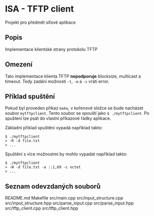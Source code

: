 # ISA - TFTP client

Projekt pro předmět síťové aplikace

## Popis

Implementace klientské strany protokolu TFTP

## Omezení

Tato implementace klienta TFTP **nepodporuje** blocksize, multicast a timeout.
Tedy zadání možností `-t`, `-m` a `-s` vrátí error.

## Příklad spuštění
Pokud byl proveden příkaz `make`, v kořenové složce se bude nacházet soubor `mytftpclient`.
Tento soubor se spouští jako `$ ./mytftpclient`. Po spuštení lze psát do vlastní příkazové
řádky aplikace.

Základní přiklad spuštění vypadá například takto:

```
$ ./mytftpclient
> -R -d file.txt
> ...
```

Spuštění s více možnostmi by mohlo vypadat například takto:

```
$ ./mytftpclient
> -W -d file.txt -a ::1,69 -c octet
> ...
```

## Seznam odevzdaných souborů


README.md
Makefile
src/main.cpp
src/input_structure.cpp
src/input_structure.hpp
src/parse_input.cpp
src/parse_input.hpp
src/tftp_client.cpp
src/tftp_client.hpp

